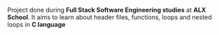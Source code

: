 Project done during **Full Stack Software Engineering studies** at **ALX School**. It aims to learn about header files, functions, loops and nested loops in **C language**
